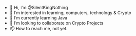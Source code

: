 - 👋 Hi, I’m @SilentKingNothing
- 👀 I’m interested in learning, computers, technology & Crypto
- 🌱 I’m currently learning Java
- 💞️ I’m looking to collaborate on Crypto Projects
- 📫 How to reach me, not yet.

<!---
SilentKingNothing/SilentKingNothing is a ✨ special ✨ repository because its `README.md` (this file) appears on your GitHub profile.
You can click the Preview link to take a look at your changes.
--->
